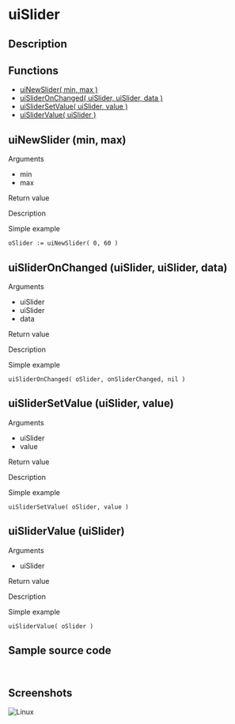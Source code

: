 # **uiSlider**

## Description

## Functions
- [uiNewSlider( min, max )](#uinewslider-min-max)
- [uiSliderOnChanged( uiSlider, uiSlider, data )](#uislideronchanged-uislider-uislider-data)
- [uiSliderSetValue( uiSlider, value )](#uislidersetvalue-uislider-value)
- [uiSliderValue( uiSlider )](#uislidervalue-uislider)

## uiNewSlider (min, max)
Arguments
- min
- max

Return value

Description

Simple example
```
oSlider := uiNewSlider( 0, 60 )
```
## uiSliderOnChanged (uiSlider, uiSlider, data)
Arguments
- uiSlider
- uiSlider
- data

Return value

Description

Simple example
```
uiSliderOnChanged( oSlider, onSliderChanged, nil )
```
## uiSliderSetValue (uiSlider, value)
Arguments
- uiSlider
- value

Return value

Description

Simple example
```
uiSliderSetValue( oSlider, value )
```
## uiSliderValue (uiSlider)
Arguments
- uiSlider

Return value

Description

Simple example
```
uiSliderValue( oSlider )
```
## Sample source code
```


```
## Screenshots
![Linux](../tutorial/uiSlider_Linux.png "With family Linux Elementary desktop Pantheon, based on GNOME")
